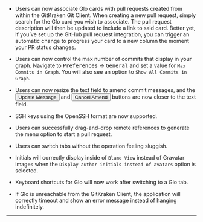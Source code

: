
- Users can now associate Glo cards with pull requests created from within the GitKraken Git Client. When creating a new pull request, simply search for the Glo card you wish to associate. The pull request description will then be updated to include a link to said card. Better yet, if you’ve set up the GitHub pull request integration, you can trigger an automatic change to progress your card to a new column the moment your PR status changes. 
- Users can now control the max number of commits that display in your graph. Navigate to <kbd>Preferences</kbd> → <kbd>General</kbd> and set a value for `Max Commits in Graph`. You will also see an option to `Show All Commits in Graph`. 

- Users can now resize the text field to amend commit messages, and the <button class='button button--success button--ui button--nolink'>Update Message</button> and <button class='button button--danger button--ui button--nolink'>Cancel Amend</button> buttons are now closer to the text field. 
- SSH keys using the OpenSSH format are now supported.   

- Users can successfully drag-and-drop remote references to generate the menu option to start a pull request. 
- Users can switch tabs without the operation feeling sluggish. 
- Initials will correctly display inside of `Blame View` instead of Gravatar images when the `Display author initials instead of avatars` option is selected. 
- Keyboard shortcuts for Glo will now work after switching to a Glo tab. 
- If Glo is unreachable from the GitKraken Client, the application will correctly timeout and show an error message instead of hanging indefinitely.




***